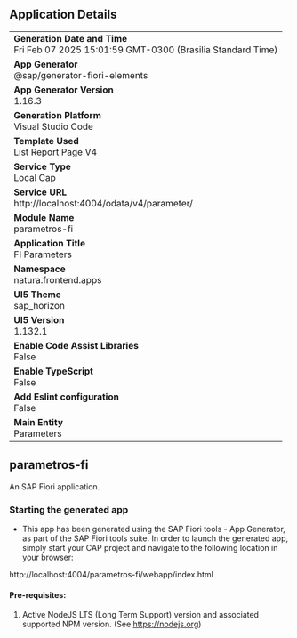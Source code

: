 ## Application Details
|               |
| ------------- |
|**Generation Date and Time**<br>Fri Feb 07 2025 15:01:59 GMT-0300 (Brasilia Standard Time)|
|**App Generator**<br>@sap/generator-fiori-elements|
|**App Generator Version**<br>1.16.3|
|**Generation Platform**<br>Visual Studio Code|
|**Template Used**<br>List Report Page V4|
|**Service Type**<br>Local Cap|
|**Service URL**<br>http://localhost:4004/odata/v4/parameter/|
|**Module Name**<br>parametros-fi|
|**Application Title**<br>FI Parameters|
|**Namespace**<br>natura.frontend.apps|
|**UI5 Theme**<br>sap_horizon|
|**UI5 Version**<br>1.132.1|
|**Enable Code Assist Libraries**<br>False|
|**Enable TypeScript**<br>False|
|**Add Eslint configuration**<br>False|
|**Main Entity**<br>Parameters|

## parametros-fi

An SAP Fiori application.

### Starting the generated app

-   This app has been generated using the SAP Fiori tools - App Generator, as part of the SAP Fiori tools suite.  In order to launch the generated app, simply start your CAP project and navigate to the following location in your browser:

http://localhost:4004/parametros-fi/webapp/index.html

#### Pre-requisites:

1. Active NodeJS LTS (Long Term Support) version and associated supported NPM version.  (See https://nodejs.org)


